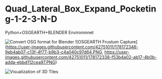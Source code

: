 # Quad_Lateral_Box_Expand_Pocketing-1-2-3-N-D

Python+OSGEARTH+BLENDER Environmnet 



![Convert OSG format for Blender](https://user-images.githubusercontent.com/42751011/178171268-3a8008fc-40b4-4d5a-9c71-deef659b29c7.jpg)
![OSGEARTH Frustum Capture](https://user-images.githubusercontent.com/42751011/178172346-9eb4ab07-c13f-4f77-b9b3-c4a040c97d64.PNG, https://user-images.githubusercontent.com/42751011/178172338-f53b4a02-ab17-4b0b-adda-ebbd112cea97.PNG)

![Visualization of 3D Tiles](https://user-images.githubusercontent.com/42751011/178172351-d300f32e-02d5-4c5d-aed8-62d9b3667bea.png)
